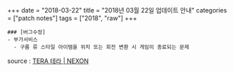 +++
date = "2018-03-22"
title = "2018년 03월 22일 업데이트 안내"
categories = ["patch notes"]
tags = ["2018", "raw"]
+++

```
### [버그수정]
- 부가서비스
  - 구름 류 스타일 아이템을 위치 또는 회전 변환 시 게임이 종료되는 문제
```

source : [TERA 테라 | NEXON](http://tera.nexon.com/news/update/view.aspx?n4articlesn=324)
